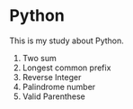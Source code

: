 # Python

This is my study about Python.

1. Two sum
2. Longest common prefix
3. Reverse Integer
4. Palindrome number
5. Valid Parenthese
 
 

